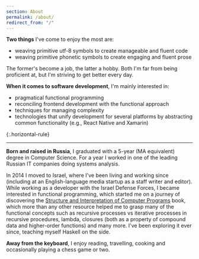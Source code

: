 ```yaml
---
section: About
permalink: /about/
redirect_from: "/"
---
```


**Two things** I've come to enjoy the most are:

* weaving primitive utf-8 symbols to create manageable and fluent code
* weaving primitive phonetic symbols to create engaging and fluent prose

The former's become a job, the latter a hobby. Both I'm far from being proficient at, but I'm striving to get better every day.

**When it comes to software development**, I'm mainly interested in:

* pragmatical functional programming
* reconciling frontend development with the functional approach
* techniques for managing complexity
* technologies that unify development for several platforms by abstracting common functionality (e.g., React Native and Xamarin)

{:.horizontal-rule}

---

**Born and raised in Russia**, I graduated with a 5-year (MA equivalent) degree in Computer Science. For a year I worked in one of the leading Russian IT companies doing systems analysis.

In 2014 I moved to Israel, where I've been living and working since (including at an English-language media startup as a staff writer and editor). While working as a developer with the Israel Defense Forces, I became interested in functional programming, which started me on a journey of discovering the [Structure and Interpretation of Computer Programs](https://en.wikipedia.org/wiki/Structure_and_Interpretation_of_Computer_Programs) book, which more than any other resource helped me to grasp many of the functional concepts such as recursive processes vs iterative processes in recursive procedures, lambda, closures (both as a property of compound data and higher-order functions) and many more. I've been exploring it ever since, teaching myself Haskell on the side.

**Away from the keyboard**, I enjoy reading, travelling, cooking and occasionally playing a chess game or two.
